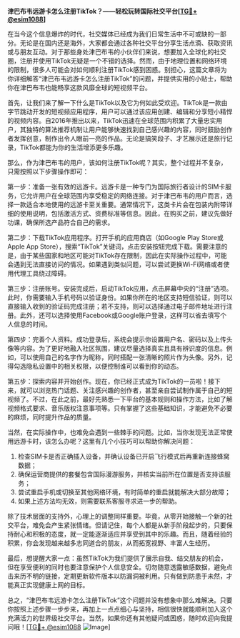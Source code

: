 **津巴布韦远游卡怎么注册TikTok？——轻松玩转国际社交平台[[TG💪+ @esim1088](https://t.me/s/esim1088)]**

在当今这个信息爆炸的时代，社交媒体已经成为我们日常生活中不可或缺的一部分。无论是在国内还是海外，大家都会通过各种社交平台分享生活点滴、获取资讯或与朋友互动。对于那些身处津巴布韦的小伙伴们来说，想要加入全球化的社交圈，注册并使用TikTok无疑是一个不错的选择。然而，由于地理位置和网络环境的限制，很多人可能会对如何顺利注册TikTok感到困惑。别担心，这篇文章将为你详细解答“津巴布韦远游卡怎么注册TikTok”的问题，并提供实用的小贴士，帮助你在津巴布韦也能畅享这款风靡全球的短视频平台。

首先，让我们来了解一下什么是TikTok以及它为何如此受欢迎。TikTok是一款由字节跳动开发的短视频应用程序，用户可以通过该应用创建、编辑和分享短小精悍的视频内容。自2016年推出以来，TikTok迅速在全球范围内积累了大量忠实用户，其独特的算法推荐机制让用户能够快速找到自己感兴趣的内容，同时鼓励创作者发挥创意，制作出令人眼前一亮的作品。无论是搞笑段子、才艺展示还是旅行记录，TikTok都能为你的生活增添更多乐趣。

那么，作为津巴布韦的用户，该如何注册TikTok呢？其实，整个过程并不复杂，只需按照以下步骤操作即可：

第一步：准备一张有效的远游卡。远游卡是一种专门为国际旅行者设计的SIM卡服务，它允许用户在全球范围内享受稳定的网络连接。对于津巴布韦的用户而言，选择一款适合本地使用的远游卡至关重要。通常情况下，这类卡片会在包装内附带详细的使用说明，包括激活方式、资费标准等信息。因此，在购买之前，建议先做好功课，确保所选产品符合自己的需求。

第二步：下载TikTok应用程序。打开手机的应用商店（如Google Play Store或Apple App Store），搜索“TikTok”关键词，点击安装按钮完成下载。需要注意的是，由于某些国家和地区可能对TikTok存在限制，因此在实际操作过程中，可能会遇到无法直接访问的情况。如果遇到类似问题，可以尝试更换Wi-Fi网络或者使用代理工具绕过障碍。

第三步：注册账号。安装完成后，启动TikTok应用，点击屏幕中央的“注册”选项。此时，你需要输入手机号码以验证身份。如果你所在的地区支持短信验证，则可以直接输入收到的验证码完成注册；若不支持，则可以选择通过电子邮件地址进行注册。此外，还可以选择使用Facebook或Google账户登录，这样可以省去填写个人信息的时间。

第四步：完善个人资料。成功登录后，系统会提示你设置用户名、密码以及上传头像等内容。为了更好地融入社区氛围，建议尽量选择真实且具有辨识度的信息。例如，可以使用自己的名字作为昵称，同时搭配一张清晰的照片作为头像。另外，记得勾选隐私设置中的相关权限，以便控制谁可以看到你的动态。

第五步：探索内容并开始创作。现在，你已经正式成为TikTok的一员啦！接下来，就可以浏览热门话题、关注感兴趣的创作者，甚至亲自尝试制作属于自己的短视频了。不过，在此之前，最好先熟悉一下平台的基本规则和操作方法，比如了解视频格式要求、音乐版权注意事项等。只有掌握了这些基础知识，才能避免不必要的麻烦，同时提升作品的质量。

当然，在实际操作中，也难免会遇到一些棘手的问题。比如，当你发现无法正常使用远游卡时，该怎么办呢？这里有几个小技巧可以帮助你解决问题：

1. 检查SIM卡是否正确插入设备，并确认设备已开启飞行模式后再重新连接蜂窝数据；
2. 确保运营商提供的套餐包含国际漫游服务，并核实当前所在位置是否支持该服务；
3. 尝试重启手机或切换至其他网络环境，有时简单的重启就能解决大部分故障；
4. 如果上述方法均无效，则需要联系客服寻求进一步的帮助。

除了技术层面的支持外，心理上的调整同样重要。毕竟，从零开始接触一个新的社交平台，难免会产生紧张情绪。但请记住，每个人都是从新手阶段起步的，只要保持耐心和积极的态度，就一定能逐渐适应并享受到其中的乐趣。而且，随着经验的积累，你会发现越来越多志同道合的朋友，从而拓宽视野、丰富人生经历。

最后，想提醒大家一点：虽然TikTok为我们提供了展示自我、结交朋友的机会，但在享受便利的同时也要注意保护个人信息安全。切勿随意透露敏感数据，避免点击来历不明的链接，定期更新软件版本以防漏洞被利用。只有做到防患于未然，才能真正实现健康上网的目标。

总之，“津巴布韦远游卡怎么注册TikTok”这个问题并没有想象中那么难解决。只要你按照上述步骤一步步来，再加上一点点细心与坚持，相信很快就能顺利加入这个充满活力的世界级社交平台。当然，如果你还有其他疑问或困惑，随时欢迎向我提问哦！[[TG💪+ @esim1088](https://t.me/s/esim1088) ![Image](https://i.postimg.cc/4NQfJmqS/Snipaste-2025-05-13-00-14-12.png)]